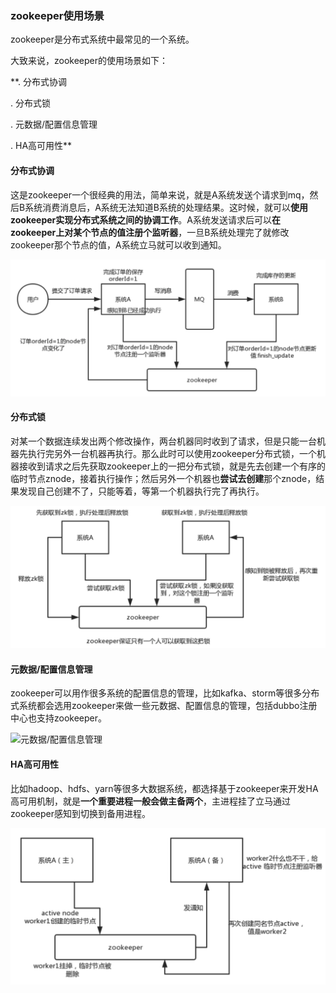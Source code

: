 ### zookeeper使用场景

zookeeper是分布式系统中最常见的一个系统。

大致来说，zookeeper的使用场景如下：

**. 分布式协调

. 分布式锁

. 元数据/配置信息管理

. HA高可用性**


#### 分布式协调

这是zookeeper一个很经典的用法，简单来说，就是A系统发送个请求到mq，然后B系统消费消息后，A系统无法知道B系统的处理结果。这时候，就可以**使用zookeeper实现分布式系统之间的协调工作**。A系统发送请求后可以**在zookeeper上对某个节点的值注册个监听器**，一旦B系统处理完了就修改zookeeper那个节点的值，A系统立马就可以收到通知。

 ![分布式协调](../image/201904110001.jpg)
 
  
#### 分布式锁

对某一个数据连续发出两个修改操作，两台机器同时收到了请求，但是只能一台机器先执行完另外一台机器再执行。那么此时可以使用zookeeper分布式锁，一个机器接收到请求之后先获取zookeeper上的一把分布式锁，就是先去创建一个有序的临时节点znode，接着执行操作；然后另外一个机器也**尝试去创建**那个znode，结果发现自己创建不了，只能等着，等第一个机器执行完了再执行。

 ![分布式锁](../image/201904110002.jpg)
 
 
#### 元数据/配置信息管理

zookeeper可以用作很多系统的配置信息的管理，比如kafka、storm等很多分布式系统都会选用zookeeper来做一些元数据、配置信息的管理，包括dubbo注册中心也支持zookeeper。

 ![元数据/配置信息管理](../image/201904110003.jpg)
 
 
#### HA高可用性

比如hadoop、hdfs、yarn等很多大数据系统，都选择基于zookeeper来开发HA高可用机制，就是**一个重要进程一般会做主备两个**，主进程挂了立马通过zookeeper感知到切换到备用进程。

 ![HA高可用机制](../image/201904110004.jpg)





 




  
  
  
  
  

